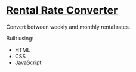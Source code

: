 # [Rental Rate Converter](https://leoreeves.github.io/projects/rental-rate-converter/)

Convert between weekly and monthly rental rates.

Built using:

- HTML
- CSS
- JavaScript